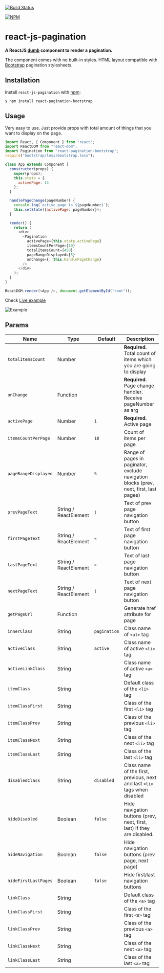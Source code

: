 [![Build Status](https://travis-ci.org/vayser/react-js-pagination.svg?branch=master)](https://travis-ci.org/vayser/react-js-pagination)

[![NPM](https://nodei.co/npm/react-js-pagination.png?downloads=true)](https://nodei.co/npm/react-js-pagination/)

# react-js-pagination

**A ReactJS [dumb](https://medium.com/@dan_abramov/smart-and-dumb-components-7ca2f9a7c7d0) component to render a pagination.**

The component comes with no built-in styles. HTML layout compatible with [Bootstrap](http://getbootstrap.com/components/#pagination) pagination stylesheets.

## Installation

Install `react-js-pagination` with [npm](https://www.npmjs.com/):

```
$ npm install react-pagination-bootstrap
```

## Usage

Very easy to use. Just provide props with total amount of things that you want to display on the page.

```js
import React, { Component } from "react";
import ReactDOM from "react-dom";
import Pagination from "react-pagination-bootstrap";
require("bootstrap/less/bootstrap.less");

class App extends Component {
  constructor(props) {
    super(props);
    this.state = {
      activePage: 15
    };
  }

  handlePageChange(pageNumber) {
    console.log(`active page is ${pageNumber}`);
    this.setState({activePage: pageNumber});
  }

  render() {
    return (
      <div>
        <Pagination
          activePage={this.state.activePage}
          itemsCountPerPage={10}
          totalItemsCount={450}
          pageRangeDisplayed={5}
          onChange={::this.handlePageChange}
        />
      </div>
    );
  }
}

ReactDOM.render(<App />, document.getElementById("root"));

```

Check [Live example](http://vayser.github.io/react-js-pagination)

![Example](https://i.gyazo.com/9af4c2b9e20aa95a67597d3ca64efde3.png)

## Params

Name | Type | Default | Description
--- | --- | --- | --- |
`totalItemsCount` | Number | | **Required.** Total count of items which you are going to display
`onChange` | Function | | **Required.** Page change handler. Receive pageNumber as arg
`activePage` | Number | `1` | **Required.** Active page
`itemsCountPerPage` | Number | `10` | Count of items per  page
`pageRangeDisplayed` | Number | `5` | Range of pages in paginator, exclude navigation blocks (prev, next, first, last pages)
`prevPageText` | String / ReactElement | `⟨` | Text of prev page navigation button
`firstPageText` | String / ReactElement | `«` | Text of first page navigation button
`lastPageText` | String / ReactElement | `»` | Text of last page navigation button
`nextPageText` | String / ReactElement | `⟩` | Text of next page navigation button
`getPageUrl` | Function | | Generate href attribute for page
`innerClass` | String | `pagination` | Class name of `<ul>` tag
`activeClass` | String | `active` | Class name of active `<li>` tag
`activeLinkClass` | String |  | Class name of active `<a>` tag
`itemClass` | String | | Default class of the `<li>` tag
`itemClassFirst` | String | | Class of the first `<li>` tag
`itemClassPrev` | String | | Class of the previous `<li>` tag
`itemClassNext` | String | | Class of the next `<li>` tag
`itemClassLast` | String | | Class of the last `<li>` tag
`disabledClass` | String | `disabled` | Class name of the first, previous, next and last `<li>` tags when disabled
`hideDisabled` | Boolean | `false` | Hide navigation buttons (prev, next, first, last) if they are disabled.
`hideNavigation` | Boolean | `false` | Hide navigation buttons (prev page, next page)
`hideFirstLastPages` | Boolean | `false` | Hide first/last navigation buttons
`linkClass` | String | | Default class of the `<a>` tag
`linkClassFirst` | String | | Class of the first `<a>` tag
`linkClassPrev` | String | | Class of the previous `<a>` tag
`linkClassNext` | String | | Class of the next `<a>` tag
`linkClassLast` | String | | Class of the last `<a>` tag
